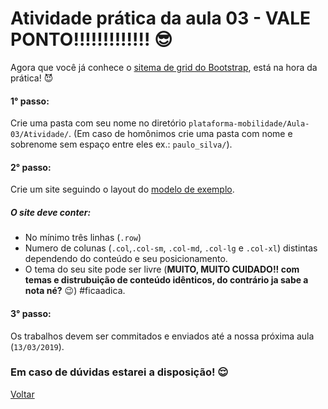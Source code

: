 # Atividade prática da aula 03 - VALE PONTO!!!!!!!!!!!!! :sunglasses:

Agora que você já conhece o [sitema de grid do Bootstrap](https://getbootstrap.com/docs/4.0/layout/grid/), está na hora da prática! :smiling_imp:

#### 1° passo:

Crie uma pasta com seu nome no diretório `plataforma-mobilidade/Aula-03/Atividade/`.  (Em caso de homônimos crie uma pasta com nome e sobrenome sem espaço entre eles ex.: `paulo_silva/`).

#### 2° passo:

Crie um site seguindo o layout do [modelo de exemplo](https://github.com/ptsilva/plataforma-mobilidade/tree/master/Aula-03/Atividade/Exemplo).

##### O site deve conter:

- No mínimo três linhas (`.row`) 
- Numero de colunas (`.col`,`.col-sm`, `.col-md`, `.col-lg` e `.col-xl`) distintas dependendo do conteúdo e seu posicionamento.
- O tema do seu site pode ser livre (**MUITO, MUITO CUIDADO!! com temas e distrubuição de conteúdo idênticos, do contrário ja sabe a nota né?** :wink:) #ficaadica.

#### 3° passo:
Os trabalhos devem ser commitados e enviados até a nossa próxima aula (`13/03/2019`).

### Em caso de dúvidas estarei a disposição! :relieved:

[Voltar](https://github.com/ptsilva/plataforma-mobilidade/tree/master/Aula-03)
